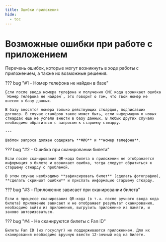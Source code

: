 ```yaml
---
title: Ошибки приложения
hide:
  - toc
---
```


# Возможные ошибки при работе с приложением

Перечень ошибок, которые могут возникнуть в ходе работы с приложением, а также их возможные решения.

??? bug "#1 - Номер телефона не найден в базе"
    
    Если после ввода номера телефона и получения СМС кода возникает ошибка `Номер телефона не найден`, это говорит о том, что твой номер не внесли в базу данных.
    
    В базу вносятся номера только действующих стюардов, подписавших договор. В случае стажёров такое может быть, если информацию о новых стюардах еще не успели внести в базу данных. В любых других случаях необходимо обратиться с запросом к старшему стюарду.
    
    ---
    
    Шаблон запроса должен содержать **ФИО** и **номер телефона**.

??? bug "#2 - Ошибка при сканировании билета"
    
    Если после сканирования QR-кода билета в приложении не отображается информация о билете и возникает ошибка, тогда следует обратиться к старшему стюарду с проблемой.
    
    В этом случае необходимо **зафиксировать билет** (сделать фотографию), **сделать скриншот ошибки** и прислать информацию старшему стюарду.
    
??? bug "#3 - Приложение зависает при сканировании билета"
    
    Если в процессе сканирования QR-кода (в т.ч. после ручного ввода кода билета) приложение зависает и не отображает результат сканирования, необходимо выйти из приложения, выгрузить приложение из памяти, и заново авторизоваться.

??? bug "#4 - Не сканируются билеты с Fan ID"
    
    Билеты Fan ID (из госуслуг) не поддерживаются приложением. Для их сканирования необходимо вручную ввести 12-знчный код на билете.
